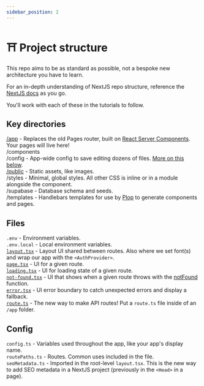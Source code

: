 ```yaml
---
sidebar_position: 2
---
```


# ⛩️ Project structure

This repo aims to be as standard as possible, not a bespoke new architecture you have to learn.  

For an in-depth understanding of NextJS repo structure, reference the [NextJS docs](https://nextjs.org/docs/getting-started/project-structure) as you go.  

You'll work with each of these in the tutorials to follow.

## Key directories

[/app](https://nextjs.org/docs/app/building-your-application/routing) - Replaces the old Pages router, built on [React Server Components](https://nextjs.org/docs/app/building-your-application/rendering/server-components). Your pages will live here!  
/components  
/config - App-wide config to save editing dozens of files. [More on this below](#config).  
[/public](https://nextjs.org/docs/app/building-your-application/optimizing/static-assets) - Static assets, like images.  
/styles - Minimal, global styles. All other CSS is inline or in a module alongside the component.  
/supabase - Database schema and seeds.  
/templates - Handlebars templates for use by [Plop](https://plopjs.com/) to generate components and pages.  

## Files  

`.env` - Environment variables.  
`.env.local` - Local environment variables.  
[`layout.tsx`](https://nextjs.org/docs/app/api-reference/file-conventions/layout) - Layout UI shared between routes. Also where we set font(s) and wrap our app with the `<AuthProvider>`.  
[`page.tsx`](https://nextjs.org/docs/app/api-reference/file-conventions/page) - UI for a given route.  
[`loading.tsx`](https://nextjs.org/docs/app/api-reference/file-conventions/loading) - UI for loading state of a given route.  
[`not-found.tsx`](https://nextjs.org/docs/app/api-reference/file-conventions/not-found) - UI that shows when a given route throws with the [notFound](https://nextjs.org/docs/app/api-reference/functions/not-found) function.  
[`error.tsx`](https://nextjs.org/docs/app/api-reference/file-conventions/error) - UI error boundary to catch unexpected errors and display a fallback.  
[`route.ts`](https://nextjs.org/docs/app/api-reference/file-conventions/route) - The new way to make API routes! Put a `route.ts` file inside of an `/app` folder.  

## Config

`config.ts` - Variables used throughout the app, like your app's display name.  
`routePaths.ts` - Routes. Common uses included in the file.  
`seoMetadata.ts` - Imported in the root-level `layout.tsx`. This is the new way to add SEO metadata in a NextJS project (previously in the `<Head>` in a page).  
